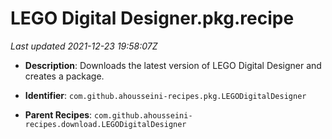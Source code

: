 # LEGO Digital Designer.pkg.recipe

_Last updated 2021-12-23 19:58:07Z_

- **Description**: Downloads the latest version of LEGO Digital Designer and creates a package.

- **Identifier**: `com.github.ahousseini-recipes.pkg.LEGODigitalDesigner`

- **Parent Recipes**: `com.github.ahousseini-recipes.download.LEGODigitalDesigner`